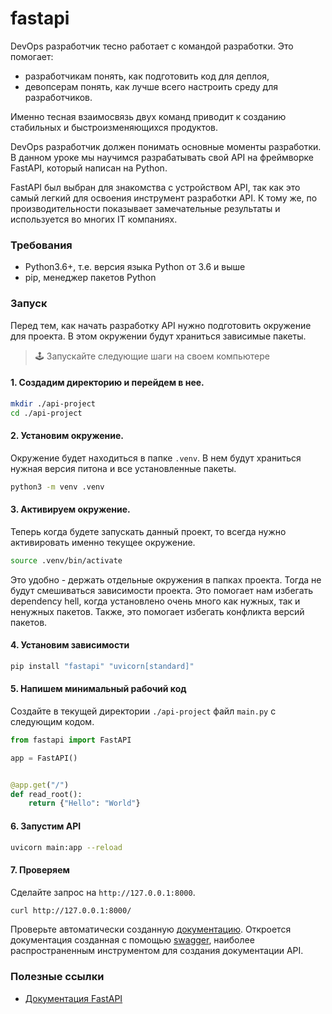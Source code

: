 # fastapi

DevOps разработчик тесно работает с командой разработки. Это помогает:

- разработчикам понять, как подготовить код для деплоя,
- девопсерам понять, как лучше всего настроить среду для разработчиков.

Именно тесная взаимосвязь двух команд приводит к созданию стабильных и
быстроизменяющихся продуктов.

DevOps разработчик должен понимать основные моменты разработки. В данном уроке
мы научимся разрабатывать свой API на фреймворке FastAPI, который написан на Python.

FastAPI был выбран для знакомства с устройством API, так как это самый легкий для
освоения инструмент разработки API. К тому же, по производительности показывает
замечательные результаты и используется во многих IT компаниях.

### Требования

- Python3.6+, т.е. версия языка Python от 3.6 и выше
- pip, менеджер пакетов Python

### Запуск

Перед тем, как начать разработку API нужно подготовить окружение для проекта. В этом
окружении будут храниться зависимые пакеты.

> 🕹 Запускайте следующие шаги на своем компьютере

#### 1. Создадим директорию и перейдем в нее.

```bash
mkdir ./api-project
cd ./api-project
```

#### 2. Установим окружение.

Окружение будет находиться в папке `.venv`. В нем будут храниться нужная версия питона
и все установленные пакеты.

```bash
python3 -m venv .venv
```

#### 3. Активируем окружение.

Теперь когда будете запускать данный проект, то всегда нужно активировать именно текущее окружение.

```bash
source .venv/bin/activate
```

Это удобно - держать отдельные окружения в папках проекта. Тогда не будут смешиваться
зависимости проекта. Это помогает нам избегать dependency hell, когда установлено очень много как
нужных, так и ненужных пакетов. Также, это помогает избегать конфликта версий пакетов.

#### 4. Установим зависимости

```bash
pip install "fastapi" "uvicorn[standard]"
```

#### 5. Напишем минимальный рабочий код

Создайте в текущей директории `./api-project` файл `main.py` с следующим кодом.

```python
from fastapi import FastAPI

app = FastAPI()


@app.get("/")
def read_root():
    return {"Hello": "World"}
```

#### 6. Запустим API

```bash
uvicorn main:app --reload
```

#### 7. Проверяем

Сделайте запрос на `http://127.0.0.1:8000`.

```bash
curl http://127.0.0.1:8000/
```

Проверьте автоматически созданную [документацию](http://127.0.0.1:8000/docs).
Откроется документация созданная с помощью [swagger](https://swagger.io/),
наиболее распространенным инструментом для создания документации API.

### Полезные ссылки

- [Документация FastAPI](https://fastapi.tiangolo.com/)
